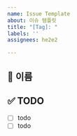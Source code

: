 ```yaml
---
name: Issue Template
about: 이슈 템플릿
title: "[Tag]: "
labels: ''
assignees: he2e2

---
```


## 🤔 이름

## ✅ TODO
- [ ] todo
- [ ] todo
